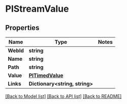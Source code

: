 # PIStreamValue

## Properties
Name | Type | Notes
------------ | ------------- | -------------
**WebId** | **string**
**Name** | **string**
**Path** | **string**
**Value** | **[**PITimedValue**](../Model/PITimedValue.md)**
**Links** | **Dictionary<string, string>**

[[Back to Model list]](../../README.md#documentation-for-models) [[Back to API list]](../../README.md#documentation-for-api-endpoints) [[Back to README]](../../README.md)
